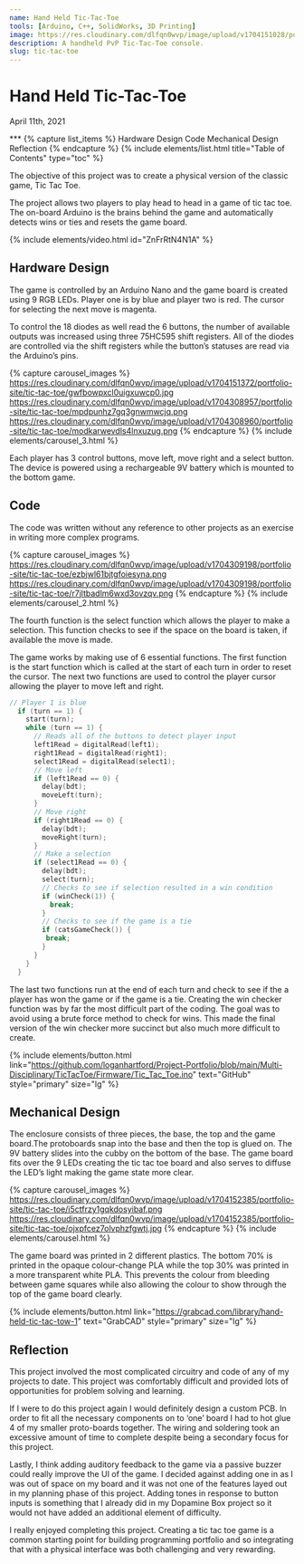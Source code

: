 ```yaml
---
name: Hand Held Tic-Tac-Toe
tools: [Arduino, C++, SolidWorks, 3D Printing]
image: https://res.cloudinary.com/dlfqn0wvp/image/upload/v1704151028/portfolio-site/tic-tac-toe/ynk60hnefsxnzyidflem.jpg
description: A handheld PvP Tic-Tac-Toe console.
slug: tic-tac-toe
---
```


# Hand Held Tic-Tac-Toe
<p class="post-metadata text-muted">
  April 11th, 2021
</p>
***
{% capture list_items %}
Hardware Design
Code
Mechanical Design
Reflection
{% endcapture %}
{% include elements/list.html title="Table of Contents" type="toc" %}

The objective of this project was to create a physical version of the classic game, Tic Tac Toe. 

The project allows two players to play head to head in a game of tic tac toe. The on-board Arduino is the brains behind the game and automatically detects wins or ties and resets the game board.

{% include elements/video.html id="ZnFrRtN4N1A" %}

## Hardware Design
The game is controlled by an Arduino Nano and the game board is created using 9 RGB LEDs. Player one is by blue and player two is red. The cursor for selecting the next move is magenta.

To control the 18 diodes as well read the 6 buttons, the number of available outputs was increased using three 75HC595 shift registers. All of the diodes are controlled via the shift registers while the button’s statuses are read via the Arduino’s pins.  

{% capture carousel_images %}
https://res.cloudinary.com/dlfqn0wvp/image/upload/v1704151372/portfolio-site/tic-tac-toe/gwfbowpxcl0uigxuwcp0.jpg
https://res.cloudinary.com/dlfqn0wvp/image/upload/v1704308957/portfolio-site/tic-tac-toe/mpdpunhz7gq3gnwmwcjq.png
https://res.cloudinary.com/dlfqn0wvp/image/upload/v1704308960/portfolio-site/tic-tac-toe/modkarwevdls4lnxuzug.png
{% endcapture %}
{% include elements/carousel_3.html %}

Each player has 3 control buttons, move left, move right and a select button. The device is powered using a rechargeable 9V battery which is mounted to the bottom game. 

## Code
The code was written without any reference to other projects as an exercise in writing more complex programs.

{% capture carousel_images %}
https://res.cloudinary.com/dlfqn0wvp/image/upload/v1704309198/portfolio-site/tic-tac-toe/ezbjwl61bjtgfoiesyna.png
https://res.cloudinary.com/dlfqn0wvp/image/upload/v1704309198/portfolio-site/tic-tac-toe/r7jltbadlm6wxd3ovzqv.png
{% endcapture %}
{% include elements/carousel_2.html %}

The fourth function is the select function which allows the player to make a selection. This function checks to see if the space on the board is taken, if available the move is made. 

The game works by making use of 6 essential functions. The first function is the start function which is called at the start of each turn in order to reset the cursor. The next two functions are used to control the player cursor allowing the player to move left and right. 

```c++
// Player 1 is blue
  if (turn == 1) {
    start(turn);
    while (turn == 1) {
      // Reads all of the buttons to detect player input
      left1Read = digitalRead(left1);
      right1Read = digitalRead(right1);
      select1Read = digitalRead(select1);
      // Move left
      if (left1Read == 0) {
        delay(bdt);
        moveLeft(turn);
      }
      // Move right
      if (right1Read == 0) {
        delay(bdt);
        moveRight(turn);
      }
      // Make a selection
      if (select1Read == 0) {
        delay(bdt);
        select(turn);
        // Checks to see if selection resulted in a win condition
        if (winCheck(1)) {
          break;
        }
        // Checks to see if the game is a tie
        if (catsGameCheck()) {
         break; 
        }
      }
    }
  }
```



The last two functions run at the end of each turn and check to see if the a player has won the game or if the game is a tie. Creating the win checker function was by far the most difficult part of the coding. The goal was to avoid using a brute force method to check for wins. This made the final  version of the win checker more succinct but also much more difficult to create.

{% include elements/button.html link="https://github.com/loganhartford/Project-Portfolio/blob/main/Multi-Disciplinary/TicTacToe/Firmware/Tic_Tac_Toe.ino" text="GitHub" style="primary" size="lg" %}

## Mechanical Design
The enclosure consists of three pieces, the base, the top and the game board.The protoboards snap into the base and then the top is glued on. The 9V battery slides into the cubby on the bottom of the base. The game board fits over the 9 LEDs creating the tic tac toe board and also serves to diffuse the LED’s light making the game state more clear.

{% capture carousel_images %}
https://res.cloudinary.com/dlfqn0wvp/image/upload/v1704152385/portfolio-site/tic-tac-toe/i5ctfrzy1gqkdosyibaf.png
https://res.cloudinary.com/dlfqn0wvp/image/upload/v1704152385/portfolio-site/tic-tac-toe/ojxpfcez7olvphzfgwtj.jpg
{% endcapture %}
{% include elements/carousel.html %}

The game board was printed in 2 different plastics. The bottom 70% is printed in the opaque colour-change PLA while the  top 30% was printed in a more transparent white PLA. This prevents the colour from bleeding between game squares while also allowing the colour to show through the top of the game board clearly.

{% include elements/button.html link="https://grabcad.com/library/hand-held-tic-tac-tow-1" text="GrabCAD" style="primary" size="lg" %}

## Reflection
This project involved the most complicated circuitry and code of any of my projects to date.  This project was comfortably difficult and provided lots of opportunities for problem solving and learning.

If I were to do this project again I would definitely design a custom PCB. In order to fit all the necessary components on to ‘one’ board I had to hot glue 4 of my smaller proto-boards together. The wiring and soldering took an excessive amount of time to complete despite being a secondary focus for this project.

Lastly, I think adding auditory feedback to the game via a passive buzzer could really improve the UI of the game. I decided against adding one in as I was out of space on my board and it was not one of the features layed out in my planning phase of this project. Adding tones in response to button inputs is something that I already did in my Dopamine Box project so it would not have added an additional element of difficulty.

I really enjoyed completing this project. Creating a tic tac toe game is a common starting point for building programming portfolio and so integrating that with a physical interface was both challenging and very rewarding.